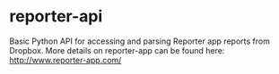 # reporter-api
Basic Python API for accessing and parsing Reporter app reports from Dropbox.
More details on reporter-app can be found here:
http://www.reporter-app.com/
